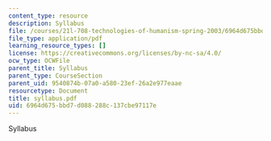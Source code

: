 ```yaml
---
content_type: resource
description: Syllabus
file: /courses/21l-708-technologies-of-humanism-spring-2003/6964d675bbd7d088288c137cbe97117e_syllabus.pdf
file_type: application/pdf
learning_resource_types: []
license: https://creativecommons.org/licenses/by-nc-sa/4.0/
ocw_type: OCWFile
parent_title: Syllabus
parent_type: CourseSection
parent_uid: 9540874b-07a0-a580-23ef-26a2e977eaae
resourcetype: Document
title: syllabus.pdf
uid: 6964d675-bbd7-d088-288c-137cbe97117e
---
```

Syllabus